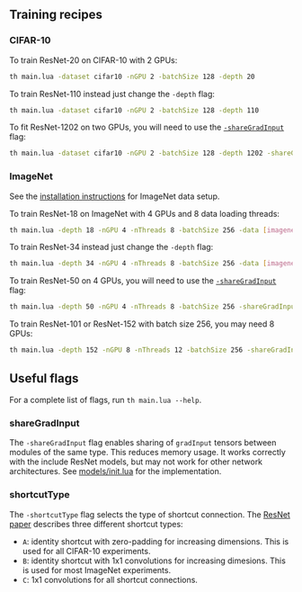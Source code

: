Training recipes
----------------

### CIFAR-10

To train ResNet-20 on CIFAR-10 with 2 GPUs:

```bash
th main.lua -dataset cifar10 -nGPU 2 -batchSize 128 -depth 20
```

To train ResNet-110 instead just change the `-depth` flag:

```bash
th main.lua -dataset cifar10 -nGPU 2 -batchSize 128 -depth 110
```

To fit ResNet-1202 on two GPUs, you will need to use the [`-shareGradInput`](#sharegradinput) flag:

```bash
th main.lua -dataset cifar10 -nGPU 2 -batchSize 128 -depth 1202 -shareGradInput true
```

### ImageNet

See the [installation instructions](INSTALL.md#download-the-imagenet-dataset) for ImageNet data setup.

To train ResNet-18 on ImageNet with 4 GPUs and 8 data loading threads:

```bash
th main.lua -depth 18 -nGPU 4 -nThreads 8 -batchSize 256 -data [imagenet-folder]
```

To train ResNet-34 instead just change the `-depth` flag:

```bash
th main.lua -depth 34 -nGPU 4 -nThreads 8 -batchSize 256 -data [imagenet-folder]
```
To train ResNet-50 on 4 GPUs, you will need to use the [`-shareGradInput`](#sharegradinput) flag:

```bash
th main.lua -depth 50 -nGPU 4 -nThreads 8 -batchSize 256 -shareGradInput true -data [imagenet-folder]
```

To train ResNet-101 or ResNet-152 with batch size 256, you may need 8 GPUs:

```bash
th main.lua -depth 152 -nGPU 8 -nThreads 12 -batchSize 256 -shareGradInput true -data [imagenet-folder]
```

## Useful flags

For a complete list of flags, run `th main.lua --help`.

### shareGradInput

The `-shareGradInput` flag enables sharing of `gradInput` tensors between modules of the same type. This reduces
memory usage. It works correctly with the include ResNet models, but may not work for other network architectures. See 
[models/init.lua](models/init.lua#L37-L55) for the implementation.

### shortcutType

The `-shortcutType` flag selects the type of shortcut connection. The [ResNet paper](http://arxiv.org/abs/1512.03385) describes three different shortcut types:
- `A`: identity shortcut with zero-padding for increasing dimensions. This is used for all CIFAR-10 experiments.
- `B`: identity shortcut with 1x1 convolutions for increasing dimesions. This is used for most ImageNet experiments.
- `C`: 1x1 convolutions for all shortcut connections.
